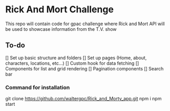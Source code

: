 # Rick And Mort Challenge

This repo will contain code for gpac challenge where Rick and Mort API will be used to showcase information from the T.V. show

## To-do

[] Set up basic structure and folders
[] Set up pages (Home, about, characters, locations, etc...)
[] Custom hook for data fetching
[] Components for list and grid rendering
[] Pagination components
[] Search bar

### Command for installation

git clone https://github.com/waltergpc/Rick_and_Morty_app.git
npm i
npm start
